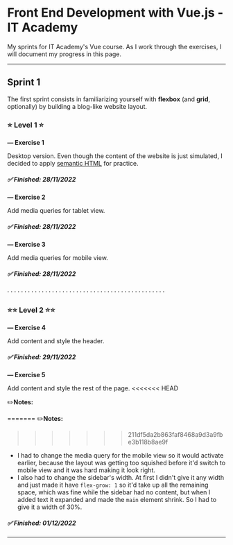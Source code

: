 # Front End Development with Vue.js - IT Academy

My sprints for IT Academy's Vue course. As I work through the exercises, I will document my progress in this page.

---

## **Sprint 1**

The first sprint consists in familiarizing yourself with **flexbox** (and **grid**, optionally) by building a blog-like website layout.

### ⭐ **Level 1** ⭐

**— Exercise 1**

Desktop version. Even though the content of the website is just simulated, I decided to apply [semantic HTML](https://css-tricks.com/how-to-section-your-html/) for practice.

##### ✅ Finished: 28/11/2022

**— Exercise 2**

Add media queries for tablet view.

##### ✅ Finished: 28/11/2022

**— Exercise 3**

Add media queries for mobile view.

##### ✅ Finished: 28/11/2022

· · · · · · · · · · · · · · · · · · · · · · · · · · · · · · · · · · · · · · · · · · · · · ·

### ⭐⭐ **Level 2** ⭐⭐

**— Exercise 4**

Add content and style the header.

##### ✅ Finished: 29/11/2022

**— Exercise 5**

Add content and style the rest of the page.
<<<<<<< HEAD

✏️**Notes:**

=======
✏️**Notes:**

>>>>>>> 211df5da2b863faf8468a9d3a9fbe3b118b8ae9f
- I had to change the media query for the mobile view so it would activate earlier, because the layout was getting too squished before it'd switch to mobile view and it was hard making it look right.
- I also had to change the sidebar's width. At first I didn't give it any width and just made it have `flex-grow: 1` so it'd take up all the remaining space, which was fine while the sidebar had no content, but when I added text it expanded and made the `main` element shrink. So I had to give it a width of 30%.

##### ✅ Finished: 01/12/2022

---
